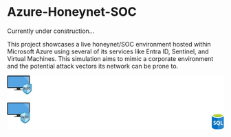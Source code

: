 # Azure-Honeynet-SOC
 
 Currently under construction...

This project showcases a live honeynet/SOC environment hosted within Microsoft Azure using several of its services like Entra ID, Sentinel, and Virtual Machines.
This simulation aims to mimic a corporate environment and the potential attack vectors its network can be prone to.

![screenshot](Overview.jpg)